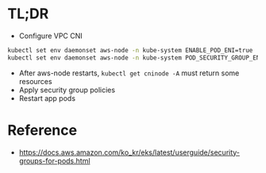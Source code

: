 # TL;DR

- Configure VPC CNI
```sh
kubectl set env daemonset aws-node -n kube-system ENABLE_POD_ENI=true
kubectl set env daemonset aws-node -n kube-system POD_SECURITY_GROUP_ENFORCING_MODE=standard
```
- After aws-node restarts, `kubectl get cninode -A` must return some resources
- Apply security group policies
- Restart app pods


# Reference
- https://docs.aws.amazon.com/ko_kr/eks/latest/userguide/security-groups-for-pods.html
